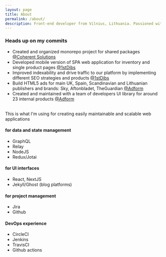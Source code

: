 ```yaml
---
layout: page
title: About
permalink: /about/
description: Front-end developer from Vilnius, Lithuania. Passioned with clean code and pure functions which solves issue and problems.
---
```


### Heads up on my commits

-   Created and organized monorepo project for shared packages <a href="https://coherentsolutions.com">@Coherent Solutions</a>
-   Developed mobile version of SPA web application for inventory and single product pages <a href="https://1stdibs.com">@1stDibs</a>
-   Improved indexability and drive traffic to our platform by implementing different SEO strategies and products <a href="https://1stdibs.com">@1stDibs</a>
-   Build HTML5 ads for main UK, Spain, Scandinavian and Lithuanian publishers and brands: Sky, Aftonbladet, TheGuardian <a href="https://adform.com">@Adform</a>
-   Created and maintained with a team of developers UI library for around 23 internal products <a href="https://adform.com">@Adform</a>

<br />
This is what I'm using for creating easily maintainable and scalable web applications

#### for data and state management

<ul>
    <li>GraphQL</li>
    <li>Relay</li>
    <li>NodeJS</li>
    <li>Redux/Jotai</li>
</ul>

#### for UI interfaces

<ul>
    <li>React, NextJS</li>
    <li>Jekyll/Ghost (blog platforms)</li>
</ul>

#### for project management

<ul>
    <li>Jira</li>
    <li>Github</li>
</ul>

#### DevOps experience

<ul>
    <li>CircleCI</li>
    <li>Jenkins</li>
    <li>TravisCI</li>
    <li>Github actions</li>
</ul>

<!-- <table>
    <tr>
        <td>React</td>
    </tr>
    <tr>
        <td>Relay</td>
    </tr>
    <tr>
        <td>GraphQL</td>
    </tr>
    <tr>
        <td>NodeJS</td>
    </tr>
    <tr>
        <td>Express</td>
    </tr>
    <tr>
        <td>Webpack</td>
    </tr>
</table> -->
